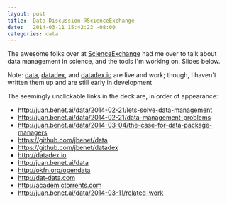 ```yaml
---
layout: post
title:  Data Discussion @ScienceExchange
date:   2014-03-11 15:42:23 -08:00
categories: data
---
```


The awesome folks over at [ScienceExchange](http://scienceexchange.com) had me over to talk about data management in science, and the tools I'm working on. Slides below.

<script async class="speakerdeck-embed" data-id="1617fcc08c760131a1e9669157168c6d" data-ratio="1.33333333333333" src="//speakerdeck.com/assets/embed.js"></script>

Note: [data](https://github.com/jbenet/data), [datadex](https://github.com/jbenet/datadex), and [datadex.io](http://datadex.io) are live and work; though, I haven't written them up and are still early in development

The seemingly unclickable links in the deck are, in order of appearance:

- <http://juan.benet.ai/data/2014-02-21/lets-solve-data-management>
- <http://juan.benet.ai/data/2014-02-21/data-management-problems>
- <http://juan.benet.ai/data/2014-03-04/the-case-for-data-package-managers>
- <https://github.com/jbenet/data>
- <https://github.com/jbenet/datadex>
- <http://datadex.io>
- <http://juan.benet.ai/data>
- <http://okfn.org/opendata>
- <http://dat-data.com>
- <http://academictorrents.com>
- <http://juan.benet.ai/data/2014-03-11/related-work>
